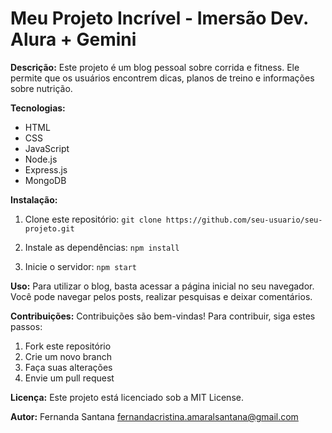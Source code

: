 # Meu Projeto Incrível - Imersão Dev. Alura + Gemini

**Descrição:**
Este projeto é um blog pessoal sobre corrida e fitness. Ele permite que os usuários encontrem dicas, planos de treino e informações sobre nutrição.

**Tecnologias:**
* HTML
* CSS
* JavaScript
* Node.js
* Express.js
* MongoDB

**Instalação:**
1. Clone este repositório: `git clone https://github.com/seu-usuario/seu-projeto.git`
2. Instale as dependências: `npm install`   

3. Inicie o servidor: `npm start`

**Uso:**
Para utilizar o blog, basta acessar a página inicial no seu navegador. Você pode navegar pelos posts, realizar pesquisas e deixar comentários.

**Contribuições:**
Contribuições são bem-vindas! Para contribuir, siga estes passos:
1. Fork este repositório
2. Crie um novo branch
3. Faça suas alterações
4. Envie um pull request

**Licença:**
Este projeto está licenciado sob a MIT License.

**Autor:**
Fernanda Santana
fernandacristina.amaralsantana@gmail.com
